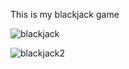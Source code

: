 This is my blackjack game



![blackjack](https://github.com/ssabiescu/blackjack-game/assets/156011844/486392b5-fa3b-44d1-b8c6-7302519bb3dc)


![blackjack2](https://github.com/ssabiescu/blackjack-game/assets/156011844/ea9b8c0c-25fe-48dc-af17-328e2c950fa9)
